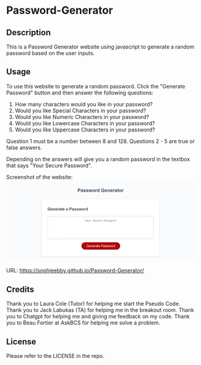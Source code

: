 # Password-Generator

## Description

This is a Password Generator website using javascript to generate a random password based on the user inputs.

## Usage

To use this website to generate a random password. Click the "Generate Password" button and then answer the following questions:

1. How many characters would you like in your password?
2. Would you like Special Characters in your password?
3. Would you like Numeric Characters in your password?
4. Would you like Lowercase Characters in your password?
5. Would you like Uppercase Characters in your password?

Question 1 must be a number between 8 and 128. Questions 2 - 5 are true or false answers. 

Depending on the answers will give you a random password in the textbox that says "Your Secure Password".

Screenshot of the website:
![Screenshot of Password Generator](https://github.com/SophieEbby/Password-Generator/blob/main/assets/images/Password-Generator-Screenshot.png)

URL: https://sophieebby.github.io/Password-Generator/

## Credits

Thank you to Laura Cole (Tutor) for helping me start the Pseudo Code. Thank you to Jack Labukas (TA) for helping me in the breakout room. Thank you to Chatgpt for helping me and giving me feedback on my code. Thank you to Beau Fortier at AskBCS for helping me solve a problem.

## License

Please refer to the LICENSE in the repo.